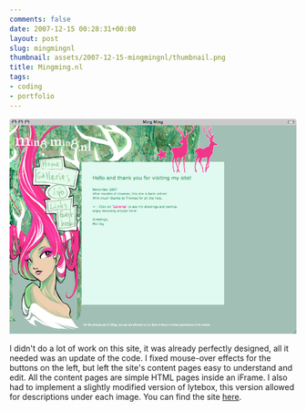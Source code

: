 ```yaml
---
comments: false
date: 2007-12-15 00:28:31+00:00
layout: post
slug: mingmingnl
thumbnail: assets/2007-12-15-mingmingnl/thumbnail.png
title: Mingming.nl
tags:
- coding
- portfolio
---
```


![Screenshot](/assets/2007-12-15-mingmingnl/mingming-nl-screenshot-02.png)

I didn't do a lot of work on this site, it was already perfectly designed, all it needed was an update of the code. I fixed mouse-over effects for the buttons on the left, but left the site's content pages easy to understand and edit. All the content pages are simple HTML pages inside an iFrame. I also had to implement a slightly modified version of lytebox, this version allowed for descriptions under each image. You can find the site [here](http://mingming.nl).



